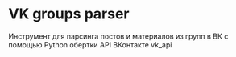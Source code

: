 # VK groups parser
Инструмент для парсинга постов и материалов из групп в ВК с помощью Python обертки API ВКонтакте vk_api 
